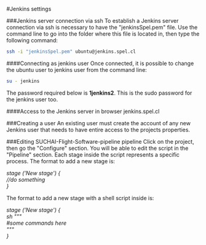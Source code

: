 #Jenkins settings

###Jenkins server connection via ssh
To establish a Jenkins server connection via ssh is necessary to 
have the "jenkinsSpel.pem" file. Use the command line to go into 
the folder where this file is located in, then type the following 
command:

```bash
ssh -i "jenkinsSpel.pem" ubuntu@jenkins.spel.cl
```

####Connecting as jenkins user
Once connected, it is possible to change the ubuntu user to
jenkins user from the command line:

```bash
su - jenkins
```
The password required below is **1jenkins2**. This is the sudo
password for the jenkins user too.

####Access to the Jenkins server in browser
jenkins.spel.cl

###Creating a user
An existing user must create the account of any new Jenkins user
that needs to have entire access to the projects properties.

###Editing SUCHAI-Flight-Software-pipeline pipeline
Click on the project, then go the "Configure" section. You will be 
able to edit the script in the "Pipeline" section. Each stage inside
the script represents a specific process. The format to add 
a new stage is:

_stage ('New stage') {_\
_//do something_ \
_}_

The format to add a new stage with a shell script inside is:

_stage ('New stage') {_\
_sh """_ \
_#some commands here_ \
_"""_ \
_}_


